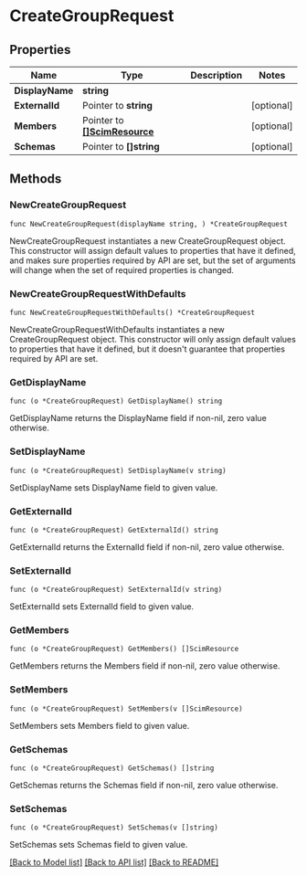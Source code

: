 # CreateGroupRequest

## Properties

Name | Type | Description | Notes
------------ | ------------- | ------------- | -------------
**DisplayName** | **string** |  | 
**ExternalId** | Pointer to **string** |  | [optional] 
**Members** | Pointer to [**[]ScimResource**](ScimResource.md) |  | [optional] 
**Schemas** | Pointer to **[]string** |  | [optional] 

## Methods

### NewCreateGroupRequest

`func NewCreateGroupRequest(displayName string, ) *CreateGroupRequest`

NewCreateGroupRequest instantiates a new CreateGroupRequest object.
This constructor will assign default values to properties that have it defined,
and makes sure properties required by API are set, but the set of arguments
will change when the set of required properties is changed.

### NewCreateGroupRequestWithDefaults

`func NewCreateGroupRequestWithDefaults() *CreateGroupRequest`

NewCreateGroupRequestWithDefaults instantiates a new CreateGroupRequest object.
This constructor will only assign default values to properties that have it defined,
but it doesn't guarantee that properties required by API are set.

### GetDisplayName

`func (o *CreateGroupRequest) GetDisplayName() string`

GetDisplayName returns the DisplayName field if non-nil, zero value otherwise.

### SetDisplayName

`func (o *CreateGroupRequest) SetDisplayName(v string)`

SetDisplayName sets DisplayName field to given value.

### GetExternalId

`func (o *CreateGroupRequest) GetExternalId() string`

GetExternalId returns the ExternalId field if non-nil, zero value otherwise.

### SetExternalId

`func (o *CreateGroupRequest) SetExternalId(v string)`

SetExternalId sets ExternalId field to given value.

### GetMembers

`func (o *CreateGroupRequest) GetMembers() []ScimResource`

GetMembers returns the Members field if non-nil, zero value otherwise.

### SetMembers

`func (o *CreateGroupRequest) SetMembers(v []ScimResource)`

SetMembers sets Members field to given value.

### GetSchemas

`func (o *CreateGroupRequest) GetSchemas() []string`

GetSchemas returns the Schemas field if non-nil, zero value otherwise.

### SetSchemas

`func (o *CreateGroupRequest) SetSchemas(v []string)`

SetSchemas sets Schemas field to given value.


[[Back to Model list]](../README.md#documentation-for-models) [[Back to API list]](../README.md#documentation-for-api-endpoints) [[Back to README]](../README.md)


